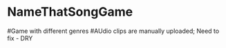 # NameThatSongGame
#Game with different genres
#AUdio clips are manually uploaded; Need to fix - DRY
